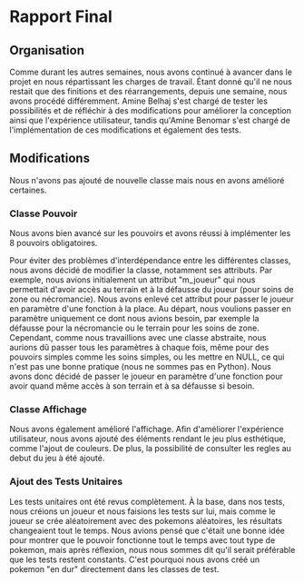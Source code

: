 # Rapport Final

## Organisation

Comme durant les autres semaines, nous avons continué à avancer dans le projet en nous répartissant les charges de travail. Étant donné qu'il ne nous restait que des finitions et des réarrangements, depuis une semaine, nous avons procédé différemment. Amine Belhaj s'est chargé de tester les possibilités et de réfléchir à des modifications pour améliorer la conception ainsi que l'expérience utilisateur, tandis qu'Amine Benomar s'est chargé de l'implémentation de ces modifications et également des tests.

## Modifications

Nous n'avons pas ajouté de nouvelle classe mais nous en avons amélioré certaines.

### Classe Pouvoir

Nous avons bien avancé sur les pouvoirs et avons réussi à implémenter les 8 pouvoirs obligatoires.

Pour éviter des problèmes d'interdépendance entre les différentes classes, nous avons décidé de modifier la classe, notamment ses attributs. Par exemple, nous avions initialement un attribut "m_joueur" qui nous permettait d'avoir accès au terrain et à la défausse du joueur (pour soins de zone ou nécromancie). Nous avons enlevé cet attribut pour passer le joueur en paramètre d'une fonction à la place. Au départ, nous voulions passer en paramètre uniquement ce dont nous avions besoin, par exemple la défausse pour la nécromancie ou le terrain pour les soins de zone. Cependant, comme nous travaillions avec une classe abstraite, nous aurions dû passer tous les paramètres à chaque fois, même pour des pouvoirs simples comme les soins simples, ou les mettre en NULL, ce qui n'est pas une bonne pratique (nous ne sommes pas en Python). Nous avons donc décidé de passer le joueur en paramètre d'une fonction pour avoir quand même accès à son terrain et à sa défausse si besoin.

### Classe Affichage

Nous avons également amélioré l'affichage. Afin d'améliorer l'expérience utilisateur, nous avons ajouté des éléments rendant le jeu plus esthétique, comme l'ajout de couleurs. De plus, la possibilité de consulter les regles au debut du jeu à été ajouté.

### Ajout des Tests Unitaires

Les tests unitaires ont été revus complètement. À la base, dans nos tests, nous créions un joueur et nous faisions les tests sur lui, mais comme le joueur se crée aléatoirement avec des pokemons aléatoires, les résultats changeaient tout le temps. Nous avions pensé que c'était une bonne idée pour montrer que le pouvoir fonctionne tout le temps avec tout type de pokemon, mais après réflexion, nous nous sommes dit qu'il serait préférable que les tests restent constants. C'est pourquoi nous avons créé un pokemon "en dur" directement dans les classes de test.